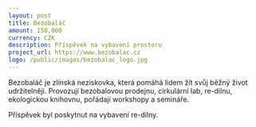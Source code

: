 ```yaml
---
layout: post
title: Bezobaláč
amount: 150,000
currency: CZK
description: Příspěvek na vybavení prostoru
project_url: https://www.bezobalac.cz
logo: /public/images/bezobalac_logo.jpg
---
```


Bezobaláč je zlínská neziskovka, která pomáhá lidem žít svůj běžný život udržitelněji. Provozují bezobalovou prodejnu, cirkulární lab, re-dílnu, ekologickou knihovnu, pořádají workshopy a semináře.

Příspěvek byl poskytnut na vybavení re-dílny.
